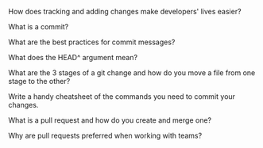 How does tracking and adding changes make developers' lives easier?

What is a commit?

What are the best practices for commit messages?

What does the HEAD^ argument mean?

What are the 3 stages of a git change and how do you move a file from one stage to the other?

Write a handy cheatsheet of the commands you need to commit your changes.

What is a pull request and how do you create and merge one?

Why are pull requests preferred when working with teams?